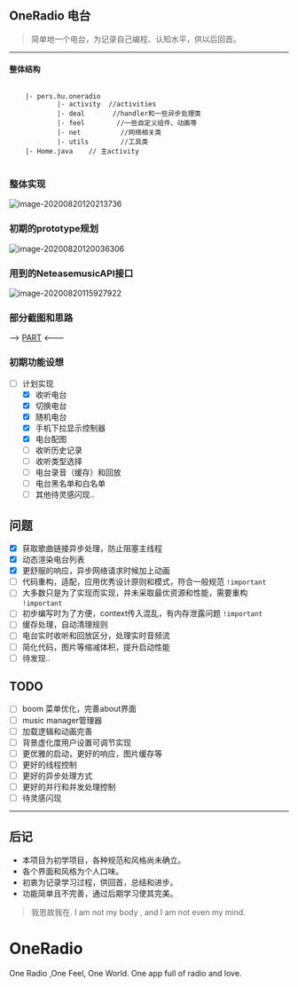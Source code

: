 
## OneRadio 电台
> 简单地一个电台，为记录自己编程、认知水平，供以后回首。
---
#### 整体结构

<pre>
<code class="java">
    |- pers.hu.oneradio
            |- activity  //activities
            |- deal       //handler和一些异步处理类
            |- feel        //一些自定义组件、动画等
            |- net          //网络相关类
            |- utils        //工具类
    |- Home.java    // 主activity
</code>
</pre>
### 整体实现

![image-20200820120213736](https://cdn.jsdelivr.net/gh/gentlemanhu/public-store/images/image-20200820120213736.png)

### 初期的prototype规划

![image-20200820120036306](https://cdn.jsdelivr.net/gh/gentlemanhu/public-store/images/image-20200820120036306.png)

### 用到的NeteasemusicAPI接口

![image-20200820115927922](https://cdn.jsdelivr.net/gh/gentlemanhu/public-store/images/image-20200820115927922.png)

### 部分截图和思路
—> [PART](https://github.com/GentlemanHu/OneRadio/blob/stable/PART.md) <---

### 初期功能设想

- [ ] 计划实现
  - [x] 收听电台
  - [x] 切换电台
  - [x] 随机电台
  - [x] 手机下拉显示控制器
  - [x] 电台配图
  - [ ] 收听历史记录
  - [ ] 收听类型选择
  - [ ] 电台录音（缓存）和回放
  - [ ] 电台黑名单和白名单
  - [ ] 其他待灵感闪现..

## 问题
- [x] 获取歌曲链接异步处理，防止阻塞主线程
- [x] 动态渲染电台列表
- [x] 更舒服的响应，异步网络请求时候加上动画
- [ ] 代码重构，适配，应用优秀设计原则和模式，符合一般规范 `!important`
- [ ] 大多数只是为了实现而实现，并未采取最优资源和性能，需要重构 `!important`
- [ ] 初步编写时为了方便，context传入混乱，有内存泄露问题 `!important`
- [ ] 缓存处理，自动清理规则
- [ ] 电台实时收听和回放区分，处理实时音频流
- [ ] 简化代码，图片等缩减体积，提升启动性能
- [ ] 待发现..

## TODO

- [ ] boom 菜单优化，完善about界面
- [ ] music manager管理器
- [ ] 加载逻辑和动画完善
- [ ] 背景虚化度用户设置可调节实现
- [ ] 更优雅的启动，更好的响应，图片缓存等
- [ ] 更好的线程控制
- [ ] 更好的异步处理方式
- [ ] 更好的并行和并发处理控制
- [ ] 待灵感闪现
---

## 后记

- 本项目为初学项目，各种规范和风格尚未确立。
- 各个界面和风格为个人口味。
- 初衷为记录学习过程，供回首，总结和进步。
- 功能简单且不完善，通过后期学习使其完美。



> 我思故我在. I am not my body , and I am not even my mind.


# OneRadio

One Radio ,One Feel, One World.   One app full of radio and love.


